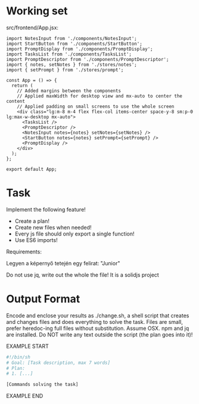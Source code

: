 # Working set

src/frontend/App.jsx:
```
import NotesInput from './components/NotesInput';
import StartButton from './components/StartButton';
import PromptDisplay from './components/PromptDisplay';
import TasksList from './components/TasksList';
import PromptDescriptor from './components/PromptDescriptor';
import { notes, setNotes } from './stores/notes';
import { setPrompt } from './stores/prompt';

const App = () => {
  return (
    // Added margins between the components
    // Applied maxWidth for desktop view and mx-auto to center the content
    // Applied padding on small screens to use the whole screen
    <div class="lg:m-8 m-4 flex flex-col items-center space-y-8 sm:p-0 lg:max-w-desktop mx-auto">
      <TasksList />
      <PromptDescriptor />
      <NotesInput notes={notes} setNotes={setNotes} />
      <StartButton notes={notes} setPrompt={setPrompt} />
      <PromptDisplay />
    </div>
  );
};

export default App;

```


# Task

Implement the following feature!

- Create a plan!
- Create new files when needed!
- Every js file should only export a single function!
- Use ES6 imports!

Requirements:

Legyen a képernyő tetején egy felirat: &#34;Junior&#34;

Do not use jq, write out the whole the file!
It is a solidjs project



# Output Format

Encode and enclose your results as ./change.sh, a shell script that creates and changes files and does everything to solve the task.
Files are small, prefer heredoc-ing full files without substitution.
Assume OSX.
npm and jq are installed.
Do NOT write any text outside the script (the plan goes into it)!


EXAMPLE START

```sh
#!/bin/sh
# Goal: [Task description, max 7 words]
# Plan:
# 1. [...]

[Commands solving the task]
```

EXAMPLE END

